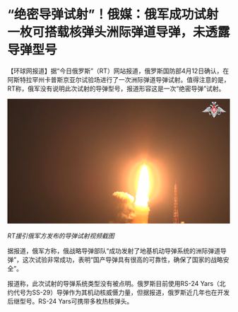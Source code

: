 # “绝密导弹试射”！俄媒：俄军成功试射一枚可搭载核弹头洲际弹道导弹，未透露导弹型号

【环球网报道】据“今日俄罗斯”（RT）网站报道，俄罗斯国防部4月12日确认，在阿斯特拉罕州卡普斯京亚尔试验场进行了一次洲际弹道导弹试射。值得注意的是，RT称，俄军没有说明此次试射的导弹型号，报道形容这是一次“绝密导弹”试射。

![29b360d02fae67bc44b0268adc72ba59.jpg](https://raw.githubusercontent.com/qqhsx/qqnews_image/main/2024/04/13/“绝密导弹试射”！俄媒：俄军成功试射一枚可搭载核弹头洲际弹道导弹，未透露导弹型号/29b360d02fae67bc44b0268adc72ba59.jpg)

_RT援引俄军方发布的导弹试射视频截图_

据报道，俄军方称，俄战略导弹部队“成功发射了地基机动导弹系统的洲际弹道导弹”，这次试验非常成功，表明“国产导弹具有很高的可靠性，确保了国家的战略安全”。

报道称，此次试射的导弹系统类型没有被点明。俄罗斯目前使用RS-24
Yars（北约代号为SS-29）导弹作为其机动核威慑力量，但据报道，俄罗斯近几年也在开发后继型号。RS-24 Yars可携带多枚热核弹头。

